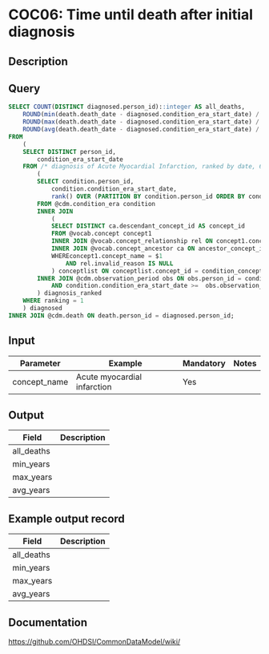 <!---
Group:condition occurrence combinations
Name:COC06 Time until death after initial diagnosis
Author:Patrick Ryan
CDM Version: 5.3
-->

# COC06: Time until death after initial diagnosis

## Description


## Query


```sql
SELECT COUNT(DISTINCT diagnosed.person_id)::integer AS all_deaths,
	ROUND(min(death.death_date - diagnosed.condition_era_start_date) / 365, 1)::numeric AS min_years,
	ROUND(max(death.death_date - diagnosed.condition_era_start_date) / 365, 1)::numeric AS max_years,
	ROUND(avg(death.death_date - diagnosed.condition_era_start_date) / 365, 1)::numeric AS avg_years
FROM 
	(
	SELECT DISTINCT person_id,
		condition_era_start_date
	FROM /* diagnosis of Acute Myocardial Infarction, ranked by date, 6 month clean*/
		(
		SELECT condition.person_id,
			condition.condition_era_start_date,
			rank() OVER (PARTITION BY condition.person_id ORDER BY condition_era_start_date) AS ranking
		FROM @cdm.condition_era condition
		INNER JOIN 
			(
			SELECT DISTINCT ca.descendant_concept_id AS concept_id
			FROM @vocab.concept concept1
			INNER JOIN @vocab.concept_relationship rel ON concept1.concept_id = rel.concept_id_1
			INNER JOIN @vocab.concept_ancestor ca ON ancestor_concept_id = concept_id_2
			WHEREconcept1.concept_name = $1
				AND rel.invalid_reason IS NULL
			) conceptlist ON conceptlist.concept_id = condition_concept_id
		INNER JOIN @cdm.observation_period obs ON obs.person_id = condition.person_id
			AND condition.condition_era_start_date >=  obs.observation_period_start_date + 180*interval '1 day'
		) diagnosis_ranked
	WHERE ranking = 1
	) diagnosed
INNER JOIN @cdm.death ON death.person_id = diagnosed.person_id;
```
## Input

|  Parameter |  Example |  Mandatory |  Notes |
| --- | --- | --- | --- |
| concept_name | Acute myocardial infarction| Yes |   |

## Output

|  Field |  Description |
| --- | --- |
| all_deaths |   |
| min_years |   |
| max_years |   |
| avg_years |   |

## Example output record

|  Field |  Description |
| --- | --- |
| all_deaths |   |
| min_years |   |
| max_years |   |
| avg_years |   |

## Documentation
https://github.com/OHDSI/CommonDataModel/wiki/
